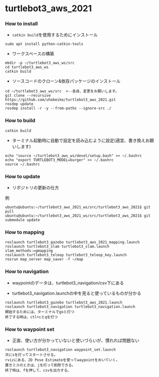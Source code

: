 # turtlebot3_aws_2021

### How to install

* `catkin build`を使用するためにインストール

```
sudo apt install python-catkin-tools
```

* ワークスペースの構築

```
mkdir -p ~/turtlebot3_aws_ws/src
cd turtlebot3_aws_ws
catkin build
```

* ソースコードのクローン&依存パッケージのインストール

```
cd ~/turtlebot3_aws_ws/src  <--各自、変更をお願いします。
git clone --recursive https://github.com/uhobeike/turtlebot3_aws_2021.git
rosdep update
rosdep install -r -y --from-paths --ignore-src ./
```

### How to build

```
catkin build
```

* ターミナル起動時に自動で設定を読み込むように設定(適宜、書き換えお願いします)
```
echo "source ~/turtlebot3_aws_ws/devel/setup.bash" >> ~/.bashrc
echo "export TURTLEBOT3_MODEL=burger" >> ~/.bashrc
source ~/.bashrc
```

### How to update

* リポジトリの更新の仕方

例
```
ubuntu@ubuntu:~/turtlebot3_aws_2021_ws/src/turtlebot3_aws_2021$ git pull
ubuntu@ubuntu:~/turtlebot3_aws_2021_ws/src/turtlebot3_aws_2021$ git submodule update
```

### How to mapping
```
roslaunch turtlebot3_gazebo turtlebot3_aws_2021_mapping.launch
roslaunch turtlebot3_slam turtlebot3_slam.launch slam_methods:=gmapping
roslaunch turtlebot3_teleop turtlebot3_teleop_key.launch
rosrun map_server map_saver -f ~/map
```

### How to navigation
* waypointのデータは、turtlebot3_navigation/csv下にある

* turtlebot3_navigation.launchの中を見ると使っているものが分かる
```
roslaunch turtlebot3_gazebo turtlebot3_aws_2021.launch
roslaunch turtlebot3_navigation turtlebot3_navigation.launch
開始するためには、ターミナルでgoと打つ
終了する時は、ctl+cとqを打つ
```

### How to waypoint set 
* 正直、使い方が分かっていないと使いづらいが、慣れれば問題ない
```
roslaunch turtlebot3_navigation waypoint_set.launch 
次にsを打ってスタートさせる。
rvizにある、2D Pose Estimateを使ってwaypointをおいていく。
置きミスのときは、jを打って削除できる。
終了時は、fを押して、csvを出力する。
```
